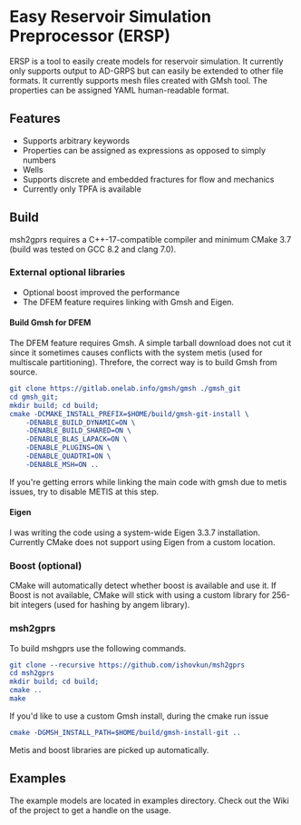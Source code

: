 # Easy Reservoir Simulation Preprocessor (ERSP)
ERSP is a tool to easily create models for reservoir simulation.
It currently only supports output to AD-GRPS but can easily be extended
to other file formats.
It currently supports mesh files created with GMsh tool.
The properties can be assigned YAML human-readable format.

## Features
- Supports arbitrary keywords
- Properties can be assigned as expressions as opposed to simply numbers
- Wells
- Supports discrete and embedded fractures for flow and mechanics
- Currently only TPFA is available

## Build

msh2gprs requires a C++-17-compatible compiler and minimum CMake 3.7
(build was tested on GCC 8.2 and clang 7.0).

### External optional libraries
- Optional boost improved the performance
- The DFEM feature requires linking with Gmsh and Eigen.

#### Build Gmsh for DFEM
The DFEM feature requires Gmsh.
A simple tarball download does not cut it since it sometimes causes conflicts
with the system metis (used for multiscale partitioning).
Threfore, the correct way is to build Gmsh from source.
``` cmake
git clone https://gitlab.onelab.info/gmsh/gmsh ./gmsh_git
cd gmsh_git;
mkdir build; cd build;
cmake -DCMAKE_INSTALL_PREFIX=$HOME/build/gmsh-git-install \
    -DENABLE_BUILD_DYNAMIC=ON \
    -DENABLE_BUILD_SHARED=ON \
    -DENABLE_BLAS_LAPACK=ON \
    -DENABLE_PLUGINS=ON \
    -DENABLE_QUADTRI=ON \
    -DENABLE_MSH=ON ..
```
If you're getting errors while linking the main code with gmsh due to metis
issues, try to disable METIS at this step.

#### Eigen
I was writing the code using a system-wide Eigen 3.3.7 installation.
Currently CMake does not support using Eigen from a custom location.

### Boost (optional)
CMake will automatically detect whether boost is available and use it.
If Boost is not available, CMake will stick with using a custom library
for 256-bit integers (used for hashing by angem library).

### msh2gprs
To build mshgprs use the following commands.
``` cmake
git clone --recursive https://github.com/ishovkun/msh2gprs
cd msh2gprs
mkdir build; cd build;
cmake ..
make
```

If you'd like to use a custom Gmsh install, during the cmake run issue

``` cmake
cmake -DGMSH_INSTALL_PATH=$HOME/build/gmsh-install-git ..
```

Metis and boost libraries are picked up automatically.

## Examples
The example models are located in examples directory.
Check out the Wiki of the project to get a handle on the usage.
